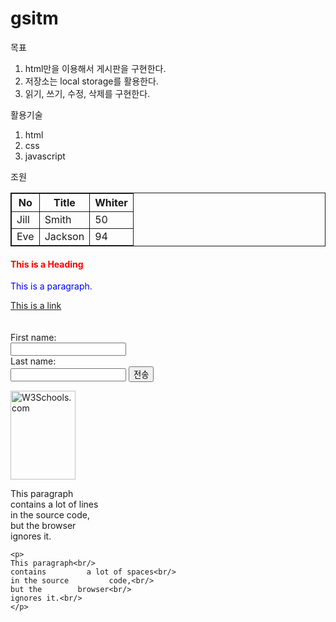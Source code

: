 # gsitm
목표
1. html만을 이용해서 게시판을 구현한다.
2. 저장소는 local storage를 활용한다.
3. 읽기, 쓰기, 수정, 삭제를 구현한다.

활용기술
1. html
2. css
3. javascript

조원

<!DOCTYPE html>
<html>
<head>
<title>Page Title</title>
<style>
    td, th{border:solid 1px;}
    table {
        border-collapse:collapse;
        }
</style>
</head>
<body>
    <table style="width:100%;border:solid 1px;">
        <tr>
          <th>No</th>
          <th>Title</th>
          <th>Whiter</th>
        </tr>
        <tr>
          <td>Jill</td>
          <td>Smith</td>
          <td>50</td>
        </tr>
        <tr>
          <td>Eve</td>
          <td>Jackson</td>
          <td>94</td>
        </tr>
      </table>

<h4 style="color:red">This is a Heading</h1>
<p style="color:blue">This is a paragraph.</p>
<a href="javascript:movew3school()">This is a link</a>
<br/>
<br/>
<br/>
<form method="post" action="view.html">
    <label for="fname">First name:</label><br>
    <input type="text" id="fname" name="fname"><br>
    <label for="lname">Last name:</label><br>
    <input type="text" id="lname" name="lname">
    <input type="submit" value="전송">
  </form>
<img src="https://cdn.pixabay.com/photo/2021/08/06/18/46/dog-6526980_960_720.jpg" alt="W3Schools.com" width="104" height="142">
<p>
    This paragraph<br/>
    contains a lot of lines<br/>
    in the source code,<br/>
    but the browser<br/>
    ignores it.<br/>
    </p>
    
    <p>
    This paragraph<br/>
    contains         a lot of spaces<br/>
    in the source         code,<br/>
    but the        browser<br/>
    ignores it.<br/>
    </p>
   
    
</body>
<script>
    function movew3school () {
        window.location.href = "https://www.w3schools.com";
    }
</script>
</html>

